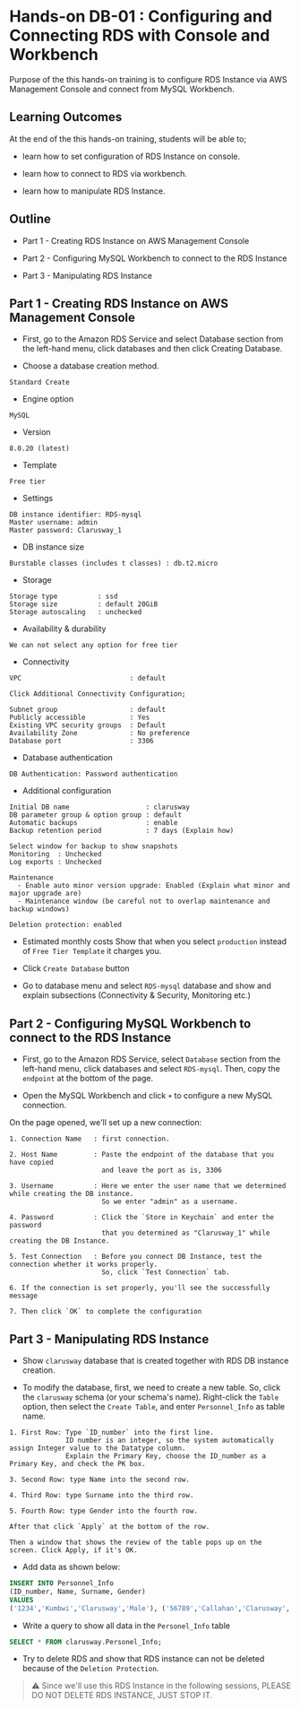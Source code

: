 # Hands-on DB-01 : Configuring and Connecting RDS with Console and Workbench

Purpose of the this hands-on training is to configure RDS Instance via AWS Management Console and connect from MySQL Workbench.

## Learning Outcomes

At the end of the this hands-on training, students will be able to;

- learn how to set configuration of RDS Instance on console.

- learn how to connect to RDS via workbench.

- learn how to manipulate RDS Instance.

## Outline

- Part 1 - Creating RDS Instance on AWS Management Console

- Part 2 - Configuring MySQL Workbench to connect to the RDS Instance

- Part 3 - Manipulating RDS Instance

## Part 1 - Creating RDS Instance on AWS Management Console

- First, go to the Amazon RDS Service and select Database section from the left-hand menu, click databases and then click Creating Database.

- Choose a database creation method.

```text
Standard Create
```

- Engine option

```text
MySQL
```

- Version

```text
8.0.20 (latest)
```

- Template

```text
Free tier
```

- Settings

```text
DB instance identifier: RDS-mysql
Master username: admin
Master password: Clarusway_1
```

- DB instance size

```text
Burstable classes (includes t classes) : db.t2.micro
```

- Storage

```text
Storage type          : ssd
Storage size          : default 20GiB
Storage autoscaling   : unchecked
```

- Availability & durability

```text
We can not select any option for free tier
```

- Connectivity

```text
VPC                           : default

Click Additional Connectivity Configuration;

Subnet group                  : default
Publicly accessible           : Yes
Existing VPC security groups  : Default
Availability Zone             : No preference
Database port                 : 3306
```

- Database authentication

```text
DB Authentication: Password authentication
```

- Additional configuration

```text
Initial DB name                   : clarusway
DB parameter group & option group : default
Automatic backups                 : enable
Backup retention period           : 7 days (Explain how)

Select window for backup to show snapshots
Monitoring  : Unchecked
Log exports : Unchecked

Maintenance
  - Enable auto minor version upgrade: Enabled (Explain what minor and major upgrade are)
  - Maintenance window (be careful not to overlap maintenance and backup windows)

Deletion protection: enabled
```

- Estimated monthly costs
Show that when you select `production` instead of `Free Tier Template` it charges you.

- Click `Create Database` button

- Go to database menu and select `RDS-mysql` database and show and explain subsections (Connectivity & Security, Monitoring etc.)

## Part 2 - Configuring MySQL Workbench to connect to the RDS Instance

- First, go to the Amazon RDS Service, select `Database` section from the left-hand menu, click databases and select `RDS-mysql`. Then, copy the `endpoint` at the bottom of the page.

- Open the MySQL Workbench and click `+` to configure a new MySQL connection.

On the page opened, we'll set up a new connection:

```text
1. Connection Name   : first connection.

2. Host Name         : Paste the endpoint of the database that you have copied 
                       and leave the port as is, 3306

3. Username          : Here we enter the user name that we determined while creating the DB instance.
                       So we enter "admin" as a username.

4. Password          : Click the `Store in Keychain` and enter the password 
                       that you determined as "Clarusway_1" while creating the DB Instance.

5. Test Connection   : Before you connect DB Instance, test the connection whether it works properly.
                       So, click `Test Connection` tab.

6. If the connection is set properly, you'll see the successfully message

7. Then click `OK` to complete the configuration
```

## Part 3 - Manipulating RDS Instance

- Show `clarusway` database that is created together with RDS DB instance creation.

- To modify the database, first, we need to create a new table. So, click the `clarusway` schema (or your schema's name). Right-click the `Table` option, then select the `Create Table`, and enter `Personnel_Info` as table name.

```text
1. First Row: Type `ID_number` into the first line. 
              ID number is an integer, so the system automatically assign Integer value to the Datatype column.
              Explain the Primary Key, choose the ID_number as a Primary Key, and check the PK box.

3. Second Row: type Name into the second row.

4. Third Row: type Surname into the third row.

5. Fourth Row: type Gender into the fourth row.

After that click `Apply` at the bottom of the row.

Then a window that shows the review of the table pops up on the screen. Click Apply, if it's OK.
```

- Add data as shown below:

```sql
INSERT INTO Personnel_Info
(ID_number, Name, Surname, Gender)
VALUES
('1234','Kumbwi','Clarusway','Male'), ('56789','Callahan','Clarusway','Male');
```

- Write a query to show all data in the `Personel_Info` table

```sql
SELECT * FROM clarusway.Personel_Info;
```

- Try to delete RDS and show that RDS instance can not be deleted because of the `Deletion Protection`.

> :warning: Since we'll use this RDS Instance in the following sessions, PLEASE DO NOT DELETE RDS INSTANCE, JUST STOP IT.
